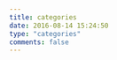 ```yaml
---
title: categories
date: 2016-08-14 15:24:50
type: "categories"
comments: false
---
```


<iframe frameborder="no" border="0" marginwidth="0" marginheight="0" width=0 height=0 src="http://music.163.com/outchain/player?type=2&id=5217827&auto=1&height=66"></iframe>
